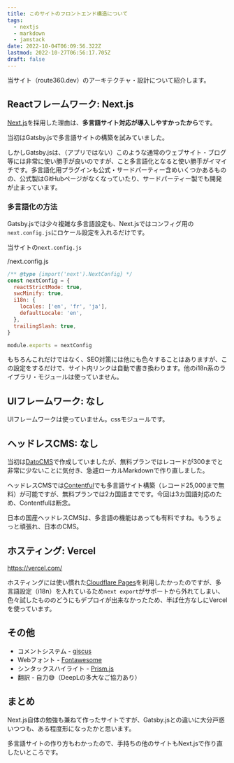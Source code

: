 ```yaml
---
title: このサイトのフロントエンド構造について
tags:
  - nextjs
  - markdown
  - jamstack
date: 2022-10-04T06:09:56.322Z
lastmod: 2022-10-27T06:56:17.705Z
draft: false
---
```


当サイト（route360.dev）のアーキテクチャ・設計について紹介します。

## Reactフレームワーク: Next.js

[Next.js](https://nextjs.org/)を採用した理由は、**多言語サイト対応が導入しやすかったから**です。

当初はGatsby.jsで多言語サイトの構築を試みていました。

しかしGatsby.jsは、（アプリではない）このような通常のウェブサイト・ブログ等には非常に使い勝手が良いのですが、こと多言語化となると使い勝手がイマイチです。多言語化用プラグインも公式・サードパーティー含めいくつかあるものの、公式製はGitHubページがなくなっていたり、サードパーティー製でも開発が止まっています。

### 多言語化の方法

Gatsby.jsでは少々複雑な多言語設定も、Next.jsではコンフィグ用の`next.config.js`にロケール設定を入れるだけです。

当サイトの`next.config.js`

<div class="filename">/next.config.js</div>

```js
/** @type {import('next').NextConfig} */
const nextConfig = {
  reactStrictMode: true,
  swcMinify: true,
  i18n: {
    locales: ['en', 'fr', 'ja'],
    defaultLocale: 'en',
  },
  trailingSlash: true,
}

module.exports = nextConfig
```

もちろんこれだけではなく、SEO対策には他にも色々することはありますが、この設定をするだけで、サイト内リンクは自動で書き換わります。他のi18n系のライブラリ・モジュールは使っていません。

## UIフレームワーク: なし

UIフレームワークは使っていません。cssモジュールです。

## ヘッドレスCMS: なし

当初は[DatoCMS](https://www.datocms.com/)で作成していましたが、無料プランではレコードが300までと非常に少ないことに気付き、急遽ローカルMarkdownで作り直しました。

ヘッドレスCMSでは[Contentful](https://www.contentful.com/)でも多言語サイト構築（レコード25,000まで無料）が可能ですが、無料プランでは2カ国語までです。今回は3カ国語対応のため、Contentfulは断念。

日本の国産ヘッドレスCMSは、多言語の機能はあっても有料ですね。もうちょっと頑張れ、日本のCMS。

## ホスティング: Vercel

https://vercel.com/

ホスティングには使い慣れた[Cloudflare Pages](https://pages.cloudflare.com/)を利用したかったのですが、多言語設定（i18n）を入れているため`next export`がサポートから外れてしまい、色々試したもののどうにもデプロイが出来なかったため、半ば仕方なしにVercelを使っています。

## その他

* コメントシステム - [giscus](https://giscus.app/)
* Webフォント - [Fontawesome](https://fontawesome.com/)
* シンタックスハイライト - [Prism.js](https://prismjs.com/)
* 翻訳 - 自力😅（DeepLの多大なご協力あり）

## まとめ

Next.js自体の勉強も兼ねて作ったサイトですが、Gatsby.jsとの違いに大分戸惑いつつも、ある程度形になったかと思います。

多言語サイトの作り方もわかったので、手持ちの他のサイトもNext.jsで作り直したいところです。